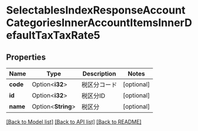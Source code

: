 # SelectablesIndexResponseAccountCategoriesInnerAccountItemsInnerDefaultTaxTaxRate5

## Properties

Name | Type | Description | Notes
------------ | ------------- | ------------- | -------------
**code** | Option<**i32**> | 税区分コード | [optional]
**id** | Option<**i32**> | 税区分ID | [optional]
**name** | Option<**String**> | 税区分 | [optional]

[[Back to Model list]](../README.md#documentation-for-models) [[Back to API list]](../README.md#documentation-for-api-endpoints) [[Back to README]](../README.md)



